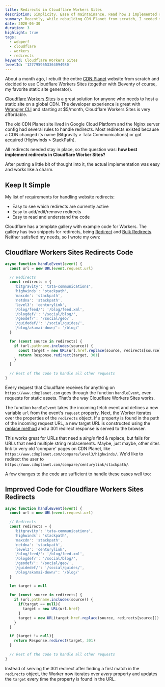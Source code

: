 ```yaml
---
title: Redirects in Cloudflare Workers Sites
description: Simplicity. Ease of maintainance. Read how I implemented redirects in Cloudflare Workers Sites for CDN Planet (code included!).
summary: Recently, while rebuilding CDN Planet from scratch, I needed to figure out how to handle page redirects in Cloudflare Workers Sites. Read how I did it and view the code I have running in production.
date: 2020-06-30
duration: 3
highlight: true
tags:
  - webperf
  - cloudflare
  - workers
  - redirects
keyword: Cloudflare Workers Sites
tweetId: '1277959553364094980'
---
```


About a month ago, I rebuilt the entire [CDN Planet](https://www.cdnplanet.com/) website from scratch and decided to use Cloudflare Workers Sites (together with Eleventy of course, my favorite static site generator). 

[Cloudflare Workers Sites](https://workers.cloudflare.com/sites) is a great solution for anyone who needs to host a static site on a global CDN. The developer experience is great with [Wrangler CLI](https://developers.cloudflare.com/workers/tooling/wrangler) and starting at $5/month, Cloudflare Workers Sites is very affordable.

The old CDN Planet site lived in Google Cloud Platform and the Nginx server config had several rules to handle redirects. Most redirects existed because a CDN changed its name (Bitgravity &gt; Tata Communications) or got acquired (Highwinds &gt; StackPath).

All redirects needed stay in place, so the question was: **how best implement redirects in Cloudflare Worker Sites?**

After putting a little bit of thought into it, the actual implementation was easy and works like a charm.

## Keep It Simple

My list of requirements for handling website redirects:

- Easy to see which redirects are currently active
- Easy to add/edit/remove redirects
- Easy to read and understand the code

Cloudflare has a template gallery with example code for Workers. 
The gallery has two snippets for redirects, being [Redirect](https://developers.cloudflare.com/workers/templates/pages/redirect/) and [Bulk Redirects](https://developers.cloudflare.com/workers/templates/pages/bulk_redirects/). 
Neither satisfied my needs, so I wrote my own:

## Cloudflare Workers Sites Redirects Code

``` js
async function handleEvent(event) {
  const url = new URL(event.request.url)

  // Redirects
  const redirects = {
    'bitgravity': 'tata-communications',
    'highwinds': 'stackpath',
    'maxcdn': 'stackpath',
    'netdna': 'stackpath',
    'level3': 'centurylink',
    '/blog/feed/': '/blog/feed.xml',
    '/blogdef/': '/social/blog/',
    '/geodef/': '/social/geo/',
    '/guidedef/': '/social/guides/',
    '/blog/akamai-down/': '/blog/'
  }

  for (const source in redirects) {
    if (url.pathname.includes(source)) {
      const target = new URL(url.href.replace(source, redirects[source]))
      return Response.redirect(target, 301)
    }
  }
  
  // Rest of the code to handle all other requests
}
```

Every request that Cloudflare receives for anything on `https://www.cdnplanet.com` goes through the function `handleEvent`, even requests for static assets. That's the way Cloudflare Workers Sites works.

The function `handleEvent` takes the incoming fetch event and defines a new variable `url` from the event's `request` property. Next, the Worker iterates over the properties of the `redirects` object. 
If a property is found in the path of the incoming request URL, a new target URL is constructed using the [replace method](https://developer.mozilla.org/en-US/docs/Web/JavaScript/Reference/Global_Objects/String/replace) and a 301 redirect response is served to the browser.

This works great for URLs that need a _single_ find & replace, but fails for URLs that need multiple string replacements. Maybe, just maybe, other sites link to very old 'compare' pages on CDN Planet, like `https://www.cdnplanet.com/compare/level3/highwinds/`. We'd like to redirect the user to `https://www.cdnplanet.com/compare/centurylink/stackpath/`. 

A few changes to the code are sufficient to handle these cases well too:

## Improved Code for Cloudflare Workers Sites Redirects

``` js
async function handleEvent(event) {
  const url = new URL(event.request.url)

  // Redirects
  const redirects = {
    'bitgravity': 'tata-communications',
    'highwinds': 'stackpath',
    'maxcdn': 'stackpath',
    'netdna': 'stackpath',
    'level3': 'centurylink',
    '/blog/feed/': '/blog/feed.xml',
    '/blogdef/': '/social/blog/',
    '/geodef/': '/social/geo/',
    '/guidedef/': '/social/guides/',
    '/blog/akamai-down/': '/blog/'
  }

  let target = null
  
  for (const source in redirects) {
    if (url.pathname.includes(source)) {
      if(target == null){
        target = new URL(url.href)
      }
      target = new URL(target.href.replace(source, redirects[source]))
    }
  }

  if (target != null){
    return Response.redirect(target, 301)
  }
  
  // Rest of the code to handle all other requests
}
```

Instead of serving the 301 redirect after finding a first match in the `redirects` object, the Worker now iterates over _every_ property and updates the `target` every time the property is found in the URL.
